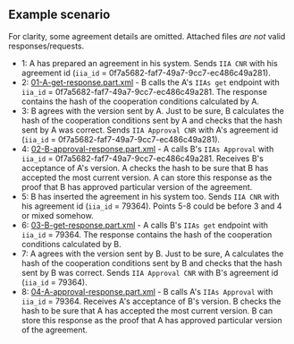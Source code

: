 Example scenario
----------------

For clarity, some agreement details are omitted. Attached files *are not* valid responses/requests.

* 1: A has prepared an agreement in his system. Sends `IIA CNR` with his agreement id (`iia_id` = 0f7a5682-faf7-49a7-9cc7-ec486c49a281).
* 2: [01-A-get-response.part.xml](01-A-get-response.part.xml) - B calls the A's `IIAs get` endpoint with `iia_id` = 0f7a5682-faf7-49a7-9cc7-ec486c49a281. The response contains the hash of the cooperation conditions calculated by A.
* 3: B agrees with the version sent by A. Just to be sure, B calculates the hash of the cooperation conditions sent by A and checks that the hash sent by A was correct. Sends `IIA Approval CNR` with A's agreement id (`iia_id` = 0f7a5682-faf7-49a7-9cc7-ec486c49a281).
* 4: [02-B-approval-response.part.xml](02-B-approval-response.part.xml) - A calls B's `IIAs Approval` with `iia_id` = 0f7a5682-faf7-49a7-9cc7-ec486c49a281. Receives B's acceptance of A's version. A checks the hash to be sure that B has accepted the most current version. A can store this response as the proof that B has approved particular version of the agreement.
* 5: B has inserted the agreement in his system too. Sends `IIA CNR` with his agreement id (`iia_id` = 79364). Points 5-8 could be before 3 and 4 or mixed somehow.
* 6: [03-B-get-response.part.xml](03-B-get-response.part.xml) - A calls B's `IIAs get` endpoint with `iia_id` = 79364. The response contains the hash of the cooperation conditions calculated by B.
* 7: A agrees with the version sent by B. Just to be sure, A calculates the hash of the cooperation conditions sent by B and checks that the hash sent by B was correct. Sends `IIA Approval CNR` with B's agreement id (`iia_id` = 79364).
* 8: [04-A-approval-response.part.xml](04-A-approval-response.part.xml) - B calls A's `IIAs Approval` with `iia_id` = 79364. Receives A's acceptance of B's version. B checks the hash to be sure that A has accepted the most current version. B can store this response as the proof that A has approved particular version of the agreement.
